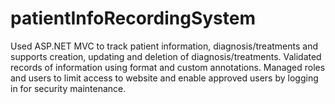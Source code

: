 # patientInfoRecordingSystem
Used ASP.NET MVC to track patient information, diagnosis/treatments and supports creation, updating and deletion of diagnosis/treatments.
Validated records of information using format and custom annotations.
Managed roles and users to limit access to website and enable approved users by logging in for security maintenance.

